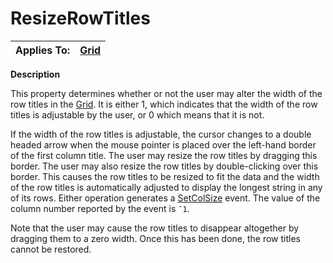 




<h1 class="heading"><span class="name">ResizeRowTitles</span></h1>

| Applies To: | [Grid](../a-z/grid.md) |
| --- | ---  |


**Description**


This property determines whether or not the user may alter the width of the row titles in the [Grid](../a-z/grid.md). It is either 1, which indicates that the width of the row titles is adjustable by the user, or 0 which means that it is not.


If the width of the row titles is adjustable, the cursor changes to a double headed arrow when the mouse pointer is placed over the left-hand border of the first column title. The user may resize the row titles by dragging this border. The user may also resize the row titles by double-clicking over this border. This causes the row titles to be resized to fit the data and the width of the row titles is automatically adjusted to display the longest string in any of its rows. Either operation generates a [SetColSize](../a-z/setcolsize.md) event. The value of the column number reported by the event is `¯1`.


Note that the user may cause the row titles to disappear altogether by dragging them to a zero width. Once this has been done, the row titles cannot be restored.



